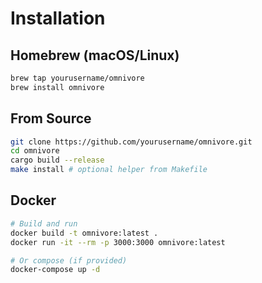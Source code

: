 # Installation

## Homebrew (macOS/Linux)
```bash
brew tap yourusername/omnivore
brew install omnivore
```

## From Source
```bash
git clone https://github.com/yourusername/omnivore.git
cd omnivore
cargo build --release
make install # optional helper from Makefile
```

## Docker
```bash
# Build and run
docker build -t omnivore:latest .
docker run -it --rm -p 3000:3000 omnivore:latest

# Or compose (if provided)
docker-compose up -d
```
